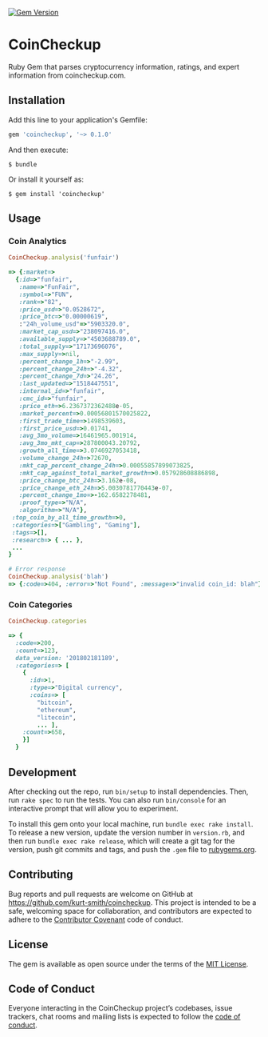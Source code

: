 [![Gem Version](https://badge.fury.io/rb/coincheckup.svg)](https://badge.fury.io/rb/coincheckup)

# CoinCheckup

Ruby Gem that parses cryptocurrency information, ratings, and expert information from coincheckup.com.

## Installation

Add this line to your application's Gemfile:

```ruby
gem 'coincheckup', '~> 0.1.0'
```

And then execute:

    $ bundle

Or install it yourself as:

    $ gem install 'coincheckup'

## Usage

### Coin Analytics

```ruby
CoinCheckup.analysis('funfair')

=> {:market=>
  {:id=>"funfair",
   :name=>"FunFair",
   :symbol=>"FUN",
   :rank=>"82",
   :price_usd=>"0.0528672",
   :price_btc=>"0.00000619",
   :"24h_volume_usd"=>"5903320.0",
   :market_cap_usd=>"238097416.0",
   :available_supply=>"4503688789.0",
   :total_supply=>"17173696076",
   :max_supply=>nil,
   :percent_change_1h=>"-2.99",
   :percent_change_24h=>"-4.32",
   :percent_change_7d=>"24.26",
   :last_updated=>"1518447551",
   :internal_id=>"funfair",
   :cmc_id=>"funfair",
   :price_eth=>6.2367372362488e-05,
   :market_percent=>0.00056801570025822,
   :first_trade_time=>1498539603,
   :first_price_usd=>0.01741,
   :avg_3mo_volume=>16461965.001914,
   :avg_3mo_mkt_cap=>287800043.20792,
   :growth_all_time=>3.0746927053418,
   :volume_change_24h=>72670,
   :mkt_cap_percent_change_24h=>0.00055857899073825,
   :mkt_cap_against_total_market_growth=>0.057928608886898,
   :price_change_btc_24h=>3.162e-08,
   :price_change_eth_24h=>5.0030781770443e-07,
   :percent_change_1mo=>-162.6582278481,
   :proof_type=>"N/A",
   :algorithm=>"N/A"},
 :top_coin_by_all_time_growth=>0,
 :categories=>["Gambling", "Gaming"],
 :tags=>[],
 :research=> { ... },
 ...
}

# Error response
CoinCheckup.analysis('blah')
=> {:code=>404, :error=>"Not Found", :message=>"invalid coin_id: blah"}
```

### Coin Categories

```ruby
CoinCheckup.categories

=> {
  :code=>200,
  :count=>123,
  data_version: '201802181189',
  :categories=> [
    {
      :id=>1,
      :type=>"Digital currency",
      :coins=> [
        "bitcoin",
        "ethereum",
        "litecoin",
        ... ],
    :count=>658,
    }]
  }
```

## Development

After checking out the repo, run `bin/setup` to install dependencies. Then, run `rake spec` to run the tests. You can also run `bin/console` for an interactive prompt that will allow you to experiment.

To install this gem onto your local machine, run `bundle exec rake install`. To release a new version, update the version number in `version.rb`, and then run `bundle exec rake release`, which will create a git tag for the version, push git commits and tags, and push the `.gem` file to [rubygems.org](https://rubygems.org).

## Contributing

Bug reports and pull requests are welcome on GitHub at https://github.com/kurt-smith/coincheckup. This project is intended to be a safe, welcoming space for collaboration, and contributors are expected to adhere to the [Contributor Covenant](http://contributor-covenant.org) code of conduct.

## License

The gem is available as open source under the terms of the [MIT License](http://opensource.org/licenses/MIT).

## Code of Conduct

Everyone interacting in the CoinCheckup project’s codebases, issue trackers, chat rooms and mailing lists is expected to follow the [code of conduct](https://github.com/kurt-smith/coincheckup/blob/master/CODE_OF_CONDUCT.md).
